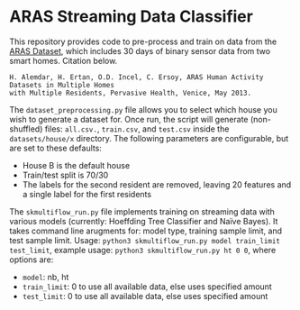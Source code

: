 # ARAS Streaming Data Classifier

This repository provides code to pre-process and train on data from the [ARAS Dataset](https://www.cmpe.boun.edu.tr/aras/), which includes 30 days of binary sensor data from two smart homes. Citation below.

```
H. Alemdar, H. Ertan, O.D. Incel, C. Ersoy, ARAS Human Activity Datasets in Multiple Homes
with Multiple Residents, Pervasive Health, Venice, May 2013. 
```

The ```dataset_preprocessing.py``` file allows you to select which house you wish to generate a dataset for. Once run, the script will generate (non-shuffled) files: ```all.csv.```, ```train.csv```, and ```test.csv``` inside the ```datasets/house/x``` directory. The following parameters are configurable, but are set to these defaults:
* House B is the default house
* Train/test split is 70/30
* The labels for the second resident are removed, leaving 20 features and a single label for the first residents

The ```skmultiflow_run.py``` file implements training on streaming data with various models (currently: Hoeffding Tree Classifier and Naïve Bayes). It takes command line arugments for: model type, training sample limit, and test sample limit. Usage: ```python3 skmultiflow_run.py model train_limit test_limit```, example usage: ```python3 skmultiflow_run.py ht 0 0```, where options are:
* ```model```: nb, ht
* ```train_limit```: 0 to use all available data, else uses specified amount
* ```test_limit```: 0 to use all available data, else uses specified amount
